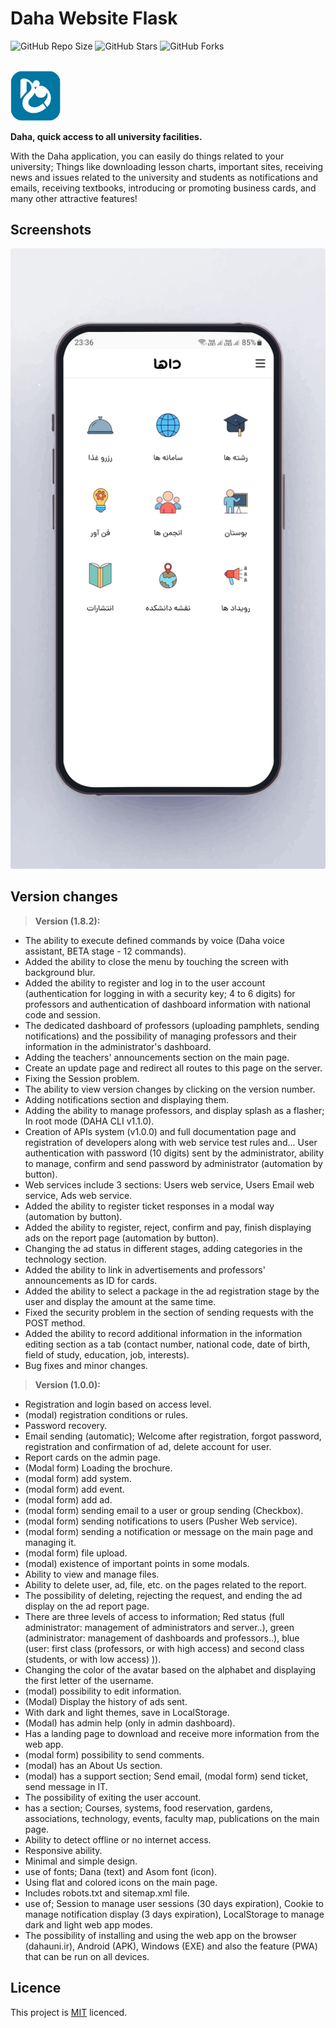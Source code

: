 
# Daha Website Flask

![GitHub Repo Size](https://img.shields.io/github/repo-size/Mhadi-1382/daha-website-flask
)
![GitHub Stars](https://img.shields.io/github/stars/Mhadi-1382/daha-website-flask
)
![GitHub Forks](https://img.shields.io/github/forks/Mhadi-1382/daha-website-flask
)

<br>

<img src="https://github.com/Mhadi-1382/daha-website-flask/blob/master/static/media/images/icon.svg" alt="daha-website-flask" width="80">

**Daha, quick access to all university facilities.**

With the Daha application, you can easily do things related to your university;
Things like downloading lesson charts, important sites, receiving news and issues related to the university and students as notifications and emails, receiving textbooks, introducing or promoting business cards, and many other attractive features!

## Screenshots
<img src="https://github.com/Mhadi-1382/daha-website-flask/blob/master/static/media/imgs/screenshots/shot-1.jpg" alt="daha-website-flask">


## Version changes
> **Version (1.8.2):**
- The ability to execute defined commands by voice (Daha voice assistant, BETA stage - 12 commands).
- Added the ability to close the menu by touching the screen with background blur.
- Added the ability to register and log in to the user account (authentication for logging in with a security key; 4 to 6 digits) for professors and authentication of dashboard information with national code and session.
- The dedicated dashboard of professors (uploading pamphlets, sending notifications) and the possibility of managing professors and their information in the administrator's dashboard.
- Adding the teachers' announcements section on the main page.
- Create an update page and redirect all routes to this page on the server.
- Fixing the Session problem.
- The ability to view version changes by clicking on the version number.
- Adding notifications section and displaying them.
- Adding the ability to manage professors, and display splash as a flasher; In root mode (DAHA CLI v1.1.0).
- Creation of APIs system (v1.0.0) and full documentation page and registration of developers along with web service test rules and... User authentication with password (10 digits) sent by the administrator, ability to manage, confirm and send password by administrator (automation by button).
- Web services include 3 sections: Users web service, Users Email web service, Ads web service.
- Added the ability to register ticket responses in a modal way (automation by button).
- Added the ability to register, reject, confirm and pay, finish displaying ads on the report page (automation by button).
- Changing the ad status in different stages, adding categories in the technology section.
- Added the ability to link in advertisements and professors' announcements as ID for cards.
- Added the ability to select a package in the ad registration stage by the user and display the amount at the same time.
- Fixed the security problem in the section of sending requests with the POST method.
- Added the ability to record additional information in the information editing section as a tab (contact number, national code, date of birth, field of study, education, job, interests).
- Bug fixes and minor changes.

 > **Version (1.0.0):**
- Registration and login based on access level.
- (modal) registration conditions or rules.
- Password recovery.
- Email sending (automatic); Welcome after registration, forgot password, registration and confirmation of ad, delete account for user.
- Report cards on the admin page.
- (Modal form) Loading the brochure.
- (modal form) add system.
- (modal form) add event.
- (modal form) add ad.
- (modal form) sending email to a user or group sending (Checkbox).
- (modal form) sending notifications to users (Pusher Web service).
- (modal form) sending a notification or message on the main page and managing it.
- (modal form) file upload.
- (modal) existence of important points in some modals.
- Ability to view and manage files.
- Ability to delete user, ad, file, etc. on the pages related to the report.
- The possibility of deleting, rejecting the request, and ending the ad display on the ad report page.
- There are three levels of access to information; Red status (full administrator: management of administrators and server..), green (administrator: management of dashboards and professors..), blue (user: first class (professors, or with high access) and second class (students, or with low access) )).
- Changing the color of the avatar based on the alphabet and displaying the first letter of the username.
- (modal) possibility to edit information.
- (Modal) Display the history of ads sent.
- With dark and light themes, save in LocalStorage.
- (Modal) has admin help (only in admin dashboard).
- Has a landing page to download and receive more information from the web app.
- (modal form) possibility to send comments.
- (modal) has an About Us section.
- (modal) has a support section; Send email, (modal form) send ticket, send message in IT.
- The possibility of exiting the user account.
- has a section; Courses, systems, food reservation, gardens, associations, technology, events, faculty map, publications on the main page.
- Ability to detect offline or no internet access.
- Responsive ability.
- Minimal and simple design.
- use of fonts; Dana (text) and Asom font (icon).
- Using flat and colored icons on the main page.
- Includes robots.txt and sitemap.xml file.
- use of; Session to manage user sessions (30 days expiration), Cookie to manage notification display (3 days expiration), LocalStorage to manage dark and light web app modes.
- The possibility of installing and using the web app on the browser (dahauni.ir), Android (APK), Windows (EXE) and also the feature (PWA) that can be run on all devices.

## Licence
This project is <a href="https://github.com/Mhadi-1382/daha-website-flask/blob/main/LICENSE">MIT<a/> licenced.
